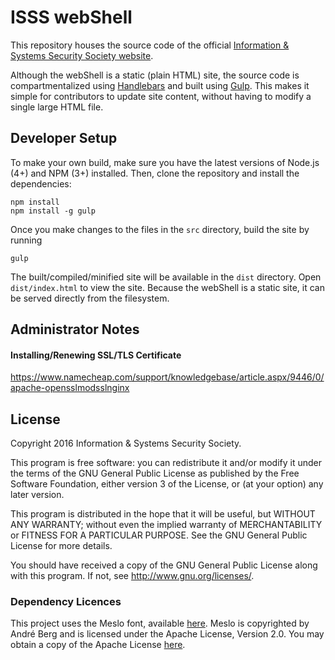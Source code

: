 # ISSS webShell

This repository houses the source code of the official [Information & Systems Security Society website](https://www.isss.io). 

Although the webShell is a static (plain HTML) site, the source code is compartmentalized using [Handlebars](http://handlebarsjs.com/) and built using [Gulp](http://gulpjs.com/). This makes it simple for contributors to update site content, without having to modify a single large HTML file.

## Developer Setup

To make your own build, make sure you have the latest versions of Node.js (4+) and NPM (3+) installed. Then, clone the repository and install the dependencies:

    npm install
    npm install -g gulp
    
Once you make changes to the files in the `src` directory, build the site by running

    gulp
    
The built/compiled/minified site will be available in the `dist` directory. Open `dist/index.html` to view the site. Because the webShell is a static site, it can be served directly from the filesystem.

## Administrator Notes

#### Installing/Renewing SSL/TLS Certificate
https://www.namecheap.com/support/knowledgebase/article.aspx/9446/0/apache-opensslmodsslnginx

## License

Copyright 2016 Information & Systems Security Society.

This program is free software: you can redistribute it and/or modify
it under the terms of the GNU General Public License as published by
the Free Software Foundation, either version 3 of the License, or
(at your option) any later version.

This program is distributed in the hope that it will be useful,
but WITHOUT ANY WARRANTY; without even the implied warranty of
MERCHANTABILITY or FITNESS FOR A PARTICULAR PURPOSE.  See the
GNU General Public License for more details.

You should have received a copy of the GNU General Public License
along with this program.  If not, see <http://www.gnu.org/licenses/>.

### Dependency Licences

This project uses the Meslo font, available [here](https://github.com/andreberg/Meslo-Font). Meslo is copyrighted by André Berg and is licensed under the Apache License, Version 2.0. You may obtain a copy of the Apache License [here](http://www.apache.org/licenses/LICENSE-2.0).